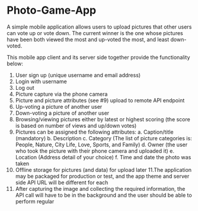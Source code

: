 # Photo-Game-App
A simple mobile application allows users to upload pictures that other users can vote up or vote down. The current winner is the one whose pictures have been both viewed the most and up-voted the most, and least down-voted.

This mobile app client and its server side together provide the functionality below:
1. User sign up (unique username and email address)
2. Login with username
3. Log out
4. Picture capture via the phone camera
5. Picture and picture attributes (see #9) upload to remote API endpoint
6. Up-voting a picture of another user
7. Down-voting a picture of another user
8. Browsing/viewing pictures either by latest or highest scoring (the score is based
on number of views and up/down votes)
9. Pictures can be assigned the following attributes:
a. Caption/title (mandatory)
b. Description
c. Category (The list of picture categories is: People, Nature, City Life, Love,
Sports, and Family)
d. Owner (the user who took the picture with their phone camera and
uploaded it)
e. Location (Address detail of your choice)
f. Time and date the photo was taken
10. Offline storage for pictures (and data) for upload later
11.The application may be packaged for production or test, and the app theme and
server side API URL will be different for each
12. After capturing the image and collecting the required information, the API call will
have to be in the background and the user should be able to perform regular
